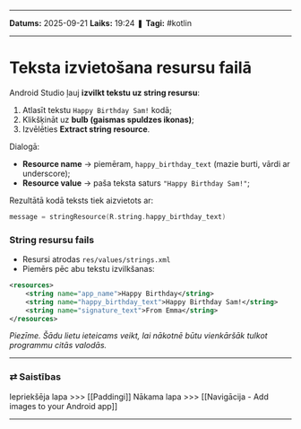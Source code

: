 ___

**Datums:** 2025-09-21
**Laiks:** 19:24
❚ **Tagi:** #kotlin 

---
# Teksta izvietošana resursu failā

 Android Studio ļauj **izvilkt tekstu uz string resursu**:
 
1. Atlasīt tekstu `Happy Birthday Sam!` kodā;
2. Klikšķināt uz **bulb (gaismas spuldzes ikonas)**;
3. Izvēlēties **Extract string resource**.
 
Dialogā:
- **Resource name** → piemēram, `happy_birthday_text` (mazie burti, vārdi ar underscore);
- **Resource value** → paša teksta saturs `"Happy Birthday Sam!"`;  

Rezultātā kodā teksts tiek aizvietots ar:

```kotlin
message = stringResource(R.string.happy_birthday_text)
```

### String resursu fails

- Resursi atrodas `res/values/strings.xml`
- Piemērs pēc abu tekstu izvilkšanas:

```xml
<resources>
    <string name="app_name">Happy Birthday</string>
    <string name="happy_birthday_text">Happy Birthday Sam!</string>
    <string name="signature_text">From Emma</string>
</resources>
```

*Piezīme. Šādu lietu ieteicams veikt, lai nākotnē būtu vienkāršāk tulkot programmu citās valodās.*

---
### ⇄ Saistības

Iepriekšēja lapa >>> [[Paddingi]]
Nākama lapa >>> [[Navigācija - Add images to your Android app]]

---